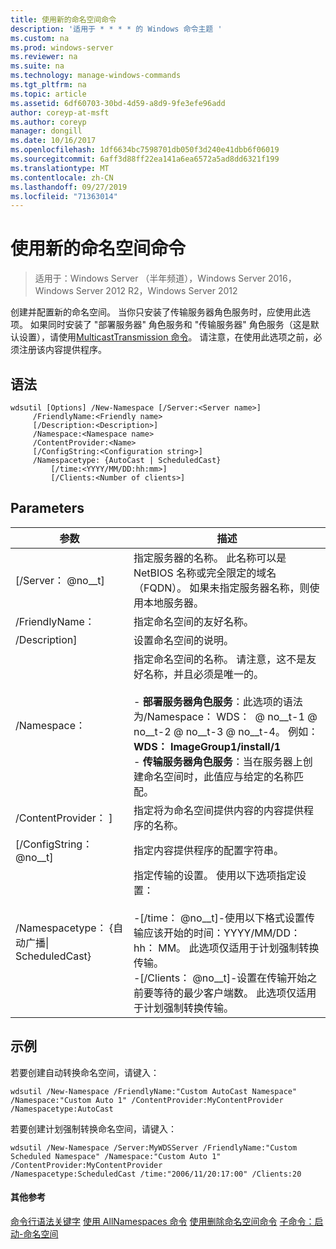 ```yaml
---
title: 使用新的命名空间命令
description: '适用于 * * * * 的 Windows 命令主题 '
ms.custom: na
ms.prod: windows-server
ms.reviewer: na
ms.suite: na
ms.technology: manage-windows-commands
ms.tgt_pltfrm: na
ms.topic: article
ms.assetid: 6df60703-30bd-4d59-a8d9-9fe3efe96add
author: coreyp-at-msft
ms.author: coreyp
manager: dongill
ms.date: 10/16/2017
ms.openlocfilehash: 1df6634bc7598701db050f3d240e41dbb6f06019
ms.sourcegitcommit: 6aff3d88ff22ea141a6ea6572a5ad8dd6321f199
ms.translationtype: MT
ms.contentlocale: zh-CN
ms.lasthandoff: 09/27/2019
ms.locfileid: "71363014"
---
```

# <a name="using-the-new-namespace-command"></a>使用新的命名空间命令

>适用于：Windows Server （半年频道），Windows Server 2016，Windows Server 2012 R2，Windows Server 2012

创建并配置新的命名空间。 当你只安装了传输服务器角色服务时，应使用此选项。 如果同时安装了 "部署服务器" 角色服务和 "传输服务器" 角色服务（这是默认设置），请使用[MulticastTransmission 命令](using-the-new-multicasttransmission-command.md)。 请注意，在使用此选项之前，必须注册该内容提供程序。
## <a name="syntax"></a>语法
```
wdsutil [Options] /New-Namespace [/Server:<Server name>]
     /FriendlyName:<Friendly name>
     [/Description:<Description>]
     /Namespace:<Namespace name>
     /ContentProvider:<Name>
     [/ConfigString:<Configuration string>]
     /Namespacetype: {AutoCast | ScheduledCast}
         [/time:<YYYY/MM/DD:hh:mm>]
         [/Clients:<Number of clients>]
```
## <a name="parameters"></a>Parameters
|参数|描述|
|-------|--------|
|[/Server： @no__t]|指定服务器的名称。 此名称可以是 NetBIOS 名称或完全限定的域名（FQDN）。 如果未指定服务器名称，则使用本地服务器。|
|/FriendlyName： <Friendly name>|指定命名空间的友好名称。|
|/Description<Description>]|设置命名空间的说明。|
|/Namespace： <Namespace name>|指定命名空间的名称。 请注意，这不是友好名称，并且必须是唯一的。<br /><br />-   **部署服务器角色服务**：此选项的语法为/Namespace： WDS： <Image group> @ no__t-1 @ no__t-2 @ no__t-3 @ no__t-4。 例如：**WDS： ImageGroup1/install/1**<br />-   **传输服务器角色服务**：当在服务器上创建命名空间时，此值应与给定的名称匹配。|
|/ContentProvider： <Name>]|指定将为命名空间提供内容的内容提供程序的名称。|
|[/ConfigString： @no__t]|指定内容提供程序的配置字符串。|
|/Namespacetype： {自动广播&#124; ScheduledCast}|指定传输的设置。 使用以下选项指定设置：<br /><br />-[/time： @no__t]-使用以下格式设置传输应该开始的时间：YYYY/MM/DD： hh： MM。 此选项仅适用于计划强制转换传输。<br />-[/Clients： @no__t]-设置在传输开始之前要等待的最少客户端数。 此选项仅适用于计划强制转换传输。|
## <a name="BKMK_examples"></a>示例
若要创建自动转换命名空间，请键入：
```
wdsutil /New-Namespace /FriendlyName:"Custom AutoCast Namespace" /Namespace:"Custom Auto 1" /ContentProvider:MyContentProvider /Namespacetype:AutoCast
```
若要创建计划强制转换命名空间，请键入：
```
wdsutil /New-Namespace /Server:MyWDSServer /FriendlyName:"Custom Scheduled Namespace" /Namespace:"Custom Auto 1" /ContentProvider:MyContentProvider 
/Namespacetype:ScheduledCast /time:"2006/11/20:17:00" /Clients:20
```
#### <a name="additional-references"></a>其他参考
[命令行语法关键字](command-line-syntax-key.md)
[使用 AllNamespaces 命令](using-the-get-allnamespaces-command.md)
[使用删除命名空间命令](using-the-remove-namespace-command.md)
[子命令：启动-命名空间](subcommand-start-namespace.md)
